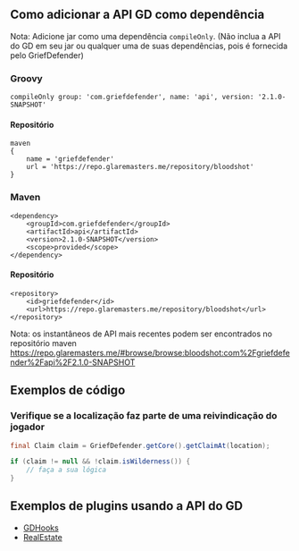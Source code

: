 ## Como adicionar a API GD como dependência

Nota: Adicione jar como uma dependência `compileOnly`. (Não inclua a API do GD em seu jar ou qualquer uma de suas dependências, pois é fornecida pelo GriefDefender)


### Groovy
```
compileOnly group: 'com.griefdefender', name: 'api', version: '2.1.0-SNAPSHOT'
```

#### Repositório
```
maven 
{
    name = 'griefdefender'
    url = 'https://repo.glaremasters.me/repository/bloodshot'
}
```


### Maven
```
<dependency>
    <groupId>com.griefdefender</groupId>
    <artifactId>api</artifactId>
    <version>2.1.0-SNAPSHOT</version>
    <scope>provided</scope>
</dependency>
```

#### Repositório
```
<repository>
    <id>griefdefender</id>
    <url>https://repo.glaremasters.me/repository/bloodshot</url>
</repository>
```

Nota: os instantâneos de API mais recentes podem ser encontrados no repositório maven https://repo.glaremasters.me/#browse/browse:bloodshot:com%2Fgriefdefender%2Fapi%2F2.1.0-SNAPSHOT  


## Exemplos de código

### Verifique se a localização faz parte de uma reivindicação do jogador

```java
final Claim claim = GriefDefender.getCore().getClaimAt(location);

if (claim != null && !claim.isWilderness()) {
    // faça a sua lógica
}
```


## Exemplos de plugins usando a API do GD

* [GDHooks](https://github.com/bloodmc/GDHooks)
* [RealEstate](https://github.com/bloodmc/RealEstate)